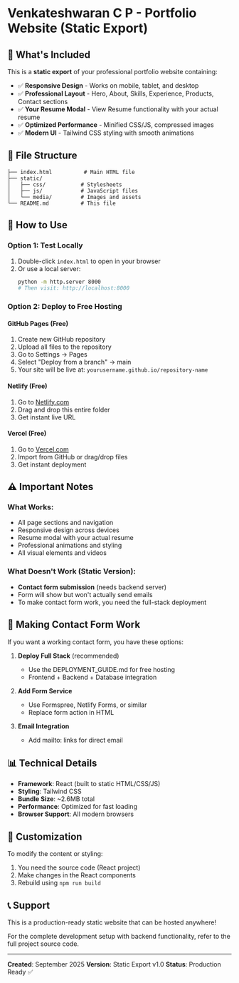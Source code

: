 # Venkateshwaran C P - Portfolio Website (Static Export)

## 🎯 What's Included

This is a **static export** of your professional portfolio website containing:

- ✅ **Responsive Design** - Works on mobile, tablet, and desktop
- ✅ **Professional Layout** - Hero, About, Skills, Experience, Products, Contact sections
- ✅ **Your Resume Modal** - View Resume functionality with your actual resume
- ✅ **Optimized Performance** - Minified CSS/JS, compressed images
- ✅ **Modern UI** - Tailwind CSS styling with smooth animations

## 📁 File Structure

```
├── index.html          # Main HTML file
├── static/
│   ├── css/           # Stylesheets
│   ├── js/            # JavaScript files
│   └── media/         # Images and assets
└── README.md          # This file
```

## 🚀 How to Use

### Option 1: Test Locally
1. Double-click `index.html` to open in your browser
2. Or use a local server:
   ```bash
   python -m http.server 8000
   # Then visit: http://localhost:8000
   ```

### Option 2: Deploy to Free Hosting

#### GitHub Pages (Free)
1. Create new GitHub repository
2. Upload all files to the repository
3. Go to Settings → Pages
4. Select "Deploy from a branch" → main
5. Your site will be live at: `yourusername.github.io/repository-name`

#### Netlify (Free)
1. Go to [Netlify.com](https://netlify.com)
2. Drag and drop this entire folder
3. Get instant live URL

#### Vercel (Free)
1. Go to [Vercel.com](https://vercel.com)
2. Import from GitHub or drag/drop files
3. Get instant deployment

## ⚠️ Important Notes

### What Works:
- All page sections and navigation
- Responsive design across devices
- Resume modal with your actual resume
- Professional animations and styling
- All visual elements and videos

### What Doesn't Work (Static Version):
- **Contact form submission** (needs backend server)
- Form will show but won't actually send emails
- To make contact form work, you need the full-stack deployment

## 🔧 Making Contact Form Work

If you want a working contact form, you have these options:

1. **Deploy Full Stack** (recommended)
   - Use the DEPLOYMENT_GUIDE.md for free hosting
   - Frontend + Backend + Database integration

2. **Add Form Service**
   - Use Formspree, Netlify Forms, or similar
   - Replace form action in HTML

3. **Email Integration**
   - Add mailto: links for direct email

## 📊 Technical Details

- **Framework**: React (built to static HTML/CSS/JS)
- **Styling**: Tailwind CSS
- **Bundle Size**: ~2.6MB total
- **Performance**: Optimized for fast loading
- **Browser Support**: All modern browsers

## 🎨 Customization

To modify the content or styling:
1. You need the source code (React project)
2. Make changes in the React components
3. Rebuild using `npm run build`

## 📞 Support

This is a production-ready static website that can be hosted anywhere!

For the complete development setup with backend functionality,
refer to the full project source code.

---

**Created**: September 2025
**Version**: Static Export v1.0
**Status**: Production Ready ✅